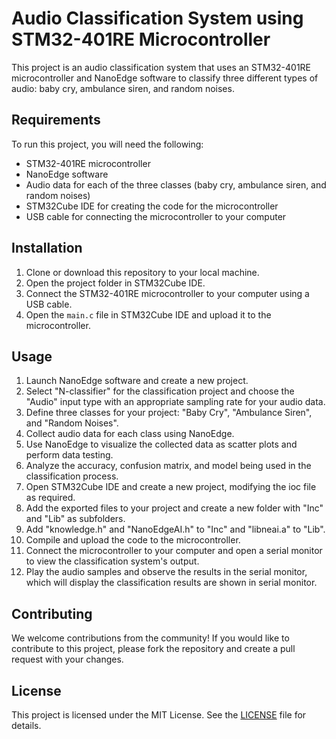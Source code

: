 # Audio Classification System using STM32-401RE Microcontroller

This project is an audio classification system that uses an STM32-401RE microcontroller and NanoEdge software to classify three different types of audio: baby cry, ambulance siren, and random noises.

## Requirements

To run this project, you will need the following:

- STM32-401RE microcontroller
- NanoEdge software
- Audio data for each of the three classes (baby cry, ambulance siren, and random noises)
- STM32Cube IDE for creating the code for the microcontroller
- USB cable for connecting the microcontroller to your computer

## Installation

1. Clone or download this repository to your local machine.
2. Open the project folder in STM32Cube IDE.
3. Connect the STM32-401RE microcontroller to your computer using a USB cable.
4. Open the `main.c` file in STM32Cube IDE and upload it to the microcontroller.

## Usage

1. Launch NanoEdge software and create a new project.
2. Select "N-classifier" for the classification project and choose the "Audio" input type with an appropriate sampling rate for your audio data.
3. Define three classes for your project: "Baby Cry", "Ambulance Siren", and "Random Noises".
4. Collect audio data for each class using NanoEdge.
5. Use NanoEdge to visualize the collected data as scatter plots and perform data testing.
6. Analyze the accuracy, confusion matrix, and model being used in the classification process.
7. Open STM32Cube IDE and create a new project, modifying the ioc file as required.
8. Add the exported files to your project and create a new folder with "Inc" and "Lib" as subfolders.
9. Add "knowledge.h" and "NanoEdgeAI.h" to "Inc" and "libneai.a" to "Lib".
10. Compile and upload the code to the microcontroller.
11. Connect the microcontroller to your computer and open a serial monitor to view the classification system's output.
12. Play the audio samples and observe the results in the serial monitor, which will display the classification results are shown in serial monitor.




## Contributing

We welcome contributions from the community! If you would like to contribute to this project, please fork the repository and create a pull request with your changes.

## License

This project is licensed under the MIT License. See the [LICENSE](LICENSE) file for details.

